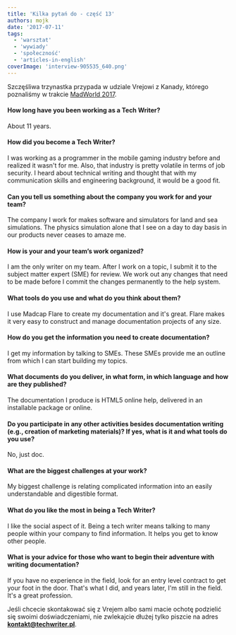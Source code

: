 ```yaml
---
title: 'Kilka pytań do - część 13'
authors: mojk
date: '2017-07-11'
tags:
  - 'warsztat'
  - 'wywiady'
  - 'społeczność'
  - 'articles-in-english'
coverImage: 'interview-905535_640.png'
---
```


Szczęśliwa trzynastka przypada w udziale Vrejowi z Kanady, którego poznaliśmy w
trakcie [MadWorld 2017](../madworld-2017-relacja/index.md).

<!--truncate-->

#### How long have you been working as a Tech Writer?

About 11 years.

#### How did you become a Tech Writer?

I was working as a programmer in the mobile gaming industry before and realized
it wasn't for me. Also, that industry is pretty volatile in terms of job
security. I heard about technical writing and thought that with my communication
skills and engineering background, it would be a good fit.

#### Can you tell us something about the company you work for and your team?

The company I work for makes software and simulators for land and sea
simulations. The physics simulation alone that I see on a day to day basis in
our products never ceases to amaze me.

#### How is your and your team’s work organized?

I am the only writer on my team. After I work on a topic, I submit it to the
subject matter expert (SME) for review. We work out any changes that need to be
made before I commit the changes permanently to the help system.

#### What tools do you use and what do you think about them?

I use Madcap Flare to create my documentation and it's great. Flare makes it
very easy to construct and manage documentation projects of any size.

#### How do you get the information you need to create documentation?

I get my information by talking to SMEs. These SMEs provide me an outline from
which I can start building my topics.

#### What documents do you deliver, in what form, in which language and how are they published?

The documentation I produce is HTML5 online help, delivered in an installable
package or online.

#### Do you participate in any other activities besides documentation writing (e.g., creation of marketing materials)? If yes, what is it and what tools do you use?

No, just doc.

#### What are the biggest challenges at your work?

My biggest challenge is relating complicated information into an easily
understandable and digestible format.

#### What do you like the most in being a Tech Writer?

I like the social aspect of it. Being a tech writer means talking to many people
within your company to find information. It helps you get to know other people.

#### What is your advice for those who want to begin their adventure with writing documentation?

If you have no experience in the field, look for an entry level contract to get
your foot in the door. That's what I did, and years later, I'm still in the
field. It's a great profession.

Jeśli chcecie skontakować się z Vrejem albo sami macie ochotę podzielić się
swoimi doświadczeniami, nie zwlekajcie dłużej tylko piszcie na adres
[**kontakt@techwriter.pl**](mailto:kontakt@techwriter.pl).

